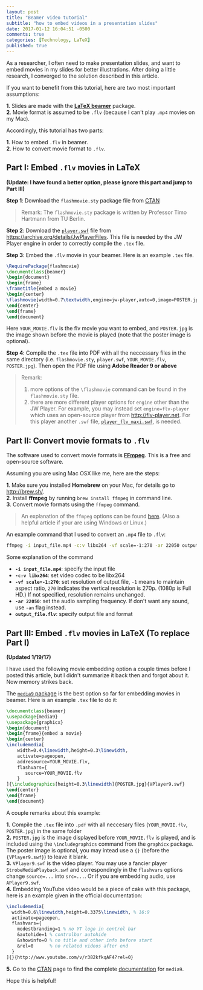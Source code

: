 ```yaml
---
layout: post
title: "Beamer video tutorial"
subtitle: "how to embed videos in a presentation slides"
date: 2017-01-12 16:04:51 -0500
comments: true
categories: [Technology, LaTeX]
published: true
---
```


As a researcher, I often need to make presentation slides, and want to embed movies in my slides for better illustrations. After doing a little research, I converged to the solution described in this article.

<!--more-->

If you want to benefit from this tutorial, here are two most important assumptions:

**1**. Slides are made with the [**LaTeX beamer**](https://en.wikipedia.org/wiki/Beamer_(LaTeX)) package.  
**2**. Movie format is assumed to be `.flv` (because I can't play `.mp4` movies on my Mac).

Accordingly, this tutorial has two parts:

**1**. How to embed `.flv` in beamer.  
**2**. How to convert movie format to `.flv`.

## Part I: Embed `.flv` movies in LaTeX

**(Update: I have found a better option, please ignore this part and jump to Part III)**

**Step 1**: Download the `flashmovie.sty` package file from [CTAN](http://tug.ctan.org/tex-archive/macros/latex/contrib/flashmovie/)  

> Remark: The `flashmovie.sty` package is written by Professor Timo Hartmann from TU Berlin.

**Step 2**: Download the [`player.swf`](https://ia601703.us.archive.org/8/items/JwPlayerFiles/player.swf) file from <https://archive.org/details/JwPlayerFiles>. This file is needed by the JW Player engine in order to correctly compile the `.tex` file.

**Step 3**: Embed the `.flv` movie in your beamer. Here is an example `.tex` file.

``` latex 
\RequirePackage{flashmovie}
\documentclass{beamer}   
\begin{document}
\begin{frame}
\frametitle{embed a movie}
\begin{center}
\flashmovie[width=0.7\textwidth,engine=jw-player,auto=0,image=POSTER.jpg,controlbar=1,loop=0]{YOUR_MOVIE.flv}
\end{center}    
\end{frame}
\end{document}
```
    
Here `YOUR_MOVIE.flv` is the flv movie you want to embed, and `POSTER.jpg` is the image shown before the movie is played (note that the poster image is optional).

**Step 4**: Compile the `.tex` file into PDF with all the neccessary files in the same directory (i.e. `flashmovie.sty`, `player.swf`, `YOUR_MOVIE.flv`, `POSTER.jpg`). Then open the PDF file using **Adobe Reader 9 or above**

> Remark:  
> 1. more options of the `\flashmovie` command can be found in the `flashmovie.sty` file.  
> 2. there are more different player options for `engine` other than the JW Player. For example, you may instead set `engine=flv-player` which uses an open-source player from <http://flv-player.net>. For this player another `.swf` file, [`player_flv_maxi.swf`](http://flv-player.net/medias/player_flv_maxi.swf), is needed.


## Part II: Convert movie formats to `.flv`

The software used to convert movie formats is [**FFmpeg**](https://ffmpeg.org/). This is a free and open-source software.

Assuming you are using Mac OSX like me, here are the steps:

**1**. Make sure you installed **Homebrew** on your Mac, for details go to <http://brew.sh/>.  
**2**. Install **ffmpeg** by running `brew install ffmpeg` in command line.  
**3**. Convert movie formats using the `ffmpeg` command.

> An explanation of the `ffmpeg` options can be found [here](https://www.virag.si/2012/01/web-video-encoding-tutorial-with-ffmpeg-0-9/). (Also a helpful article if your are using Windows or Linux.)

An example command that I used to convert an `.mp4` file to `.flv`:

``` bash 
ffmpeg -i input_file.mp4 -c:v libx264 -vf scale=-1:270 -ar 22050 output_file.flv
```

Some explanation of the command

* **`-i input_file.mp4`**: specify the input file
* **`-c:v libx264`**: set video codec to be libx264
* **`-vf scale=-1:270`**: set resolution of output file, `-1` means to maintain aspect ratio, `270` indicates the vertical resolution is 270p. (1080p is Full HD.) If not specified, resolution remains unchanged.
* **`-ar 22050`**: set the audio sampling frequency. If don't want any sound, use `-an` flag instead.
* **`output_file.flv`**: specify output file and format

## Part III: Embed `.flv` movies in LaTeX (To replace Part I)

**(Updated 1/19/17)**

I have used the following movie embedding option a couple times before I posted this article, but I didn't summarize it back then and forgot about it. Now memory strikes back.

The [`media9` package](https://www.ctan.org/pkg/media9?lang=en) is the best option so far for embedding movies in beamer. Here is an example `.tex` file to do it:

``` latex 
\documentclass{beamer}   
\usepackage{media9}
\usepackage{graphicx}
\begin{document}
\begin{frame}{embed a movie}
\begin{center}
\includemedia[
	width=0.4\linewidth,height=0.3\linewidth,
	activate=pageopen,
	addresource=YOUR_MOVIE.flv,
	flashvars={
	   source=YOUR_MOVIE.flv
	}
]{\includegraphics[height=0.3\linewidth]{POSTER.jpg}{VPlayer9.swf}
\end{center}
\end{frame}
\end{document}
```

A couple remarks about this example:

**1.** Compile the `.tex` file into `.pdf` with all neccesary files (`YOUR_MOVIE.flv`, `POSTER.jpg`) in the same folder  
**2.** `POSTER.jpg` is the image displayed before `YOUR_MOVIE.flv` is played, and is included using the `\includegraphics` command from the `graphicx` package. The poster image is optional, you may intead use a `{}` (before the `{VPlayer9.swf}`) to leave it blank.  
**3.** `VPlayer9.swf` is the video player. You may use a fancier player `StrobeMediaPlayback.swf` and correspondingly in the `flashvars` options change `source=...` into `src=...`. Or if you are embedding audio, use `APlayer9.swf`.  
**4.** Embedding YouTube video would be a piece of cake with this package, here is an example given in the official documentation:

``` latex 
\includemedia[  width=0.6\linewidth,height=0.3375\linewidth, % 16:9  activate=pageopen,  flashvars={    modestbranding=1 % no YT logo in control bar    &autohide=1 % controlbar autohide    &showinfo=0 % no title and other info before start    &rel=0      % no related videos after end  }]{}{http://www.youtube.com/v/r382kfkqAF4?rel=0}
```
  
**5.** Go to the [CTAN](https://www.ctan.org/pkg/media9?lang=en) page to find the complete [documentation](http://mirrors.ctan.org/macros/latex/contrib/media9/doc/media9.pdf) for `media9`.

Hope this is helpful!